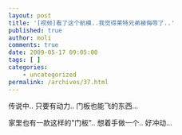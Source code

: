 ```yaml
---
layout: post
title: '[视频]看了这个航模..我觉得莱特兄弟被侮辱了..'
published: true
author: moli
comments: true
date: 2009-05-17 09:05:00
tags: [ ]
categories:
    - uncategorized
permalink: /archives/37.html
---
```

传说中.. 只要有动力.. 门板也能飞的东西&#8230;

家里也有一款这样的"门板".. 想着手做一个.. 好冲动&#8230;


